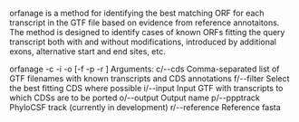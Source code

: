 orfanage is a method for identifying the best matching ORF for each transcript in the GTF file based on evidence from reference annotaitons. 
The method is designed to identify cases of known ORFs fitting the query transcript both with and without modifications, introduced by additional exons, 
alternative start and end sites, etc.

orfanage
-c -i -o [-f -p -r ]
Arguments:
	c/--cds	Comma-separated list of GTF filenames with known transcripts and CDS annotations
	f/--filter	Select the best fitting CDS where possible
	i/--input	Input GTF with transcripts to which CDSs are to be ported
	o/--output	Output name
	p/--ppptrack	PhyloCSF track (currently in development)
	r/--reference	Reference fasta
